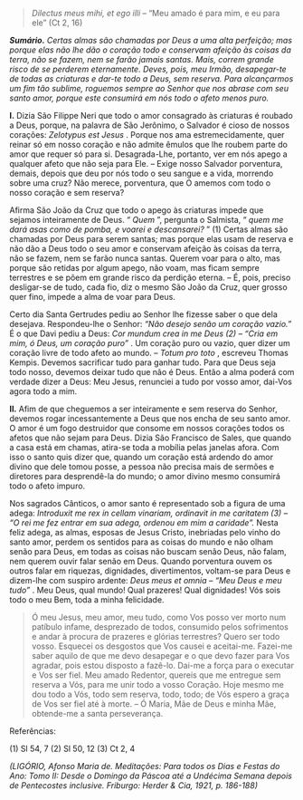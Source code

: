 > *Dilectus meus mihi, et ego illi* – “Meu amado é para mim, e eu para ele” (Ct 2, 16)

***Sumário.** Certas almas são chamadas por Deus a uma alta perfeição; mas porque elas não lhe dão o coração todo e conservam afeição às coisas da terra, não se fazem, nem se farão jamais santas. Mais, correm grande risco de se perderem eternamente. Deves, pois, meu Irmão, desapegar-te de todas as criaturas e dar-te todo a Deus, sem reserva. Para alcançarmos um fim tão sublime, roguemos sempre ao Senhor que nos abrase com seu santo amor, porque este consumirá em nós todo o afeto menos puro.*

**I.** Dizia São Filippe Neri que todo o amor consagrado às criaturas é roubado a Deus, porque, na palavra de São Jerônimo, o Salvador é cioso de nossos corações: *Zelotypus est Jesus* . Porque nos ama estremecidamente, quer reinar só em nosso coração e não admite êmulos que lhe roubem parte do amor que requer só para si. Desagrada-Lhe, portanto, ver em nós apego a qualquer afeto que não seja para Ele. – Exige nosso Salvador porventura, demais, depois que deu por nós todo o seu sangue e a vida, morrendo sobre uma cruz? Não merece, porventura, que O amemos com todo o nosso coração e sem reserva?

Afirma São João da Cruz que todo o apego às criaturas impede que sejamos inteiramente de Deus. “ *Quem* ”, pergunta o Salmista, “ *quem me dará asas como de pomba, e voarei e descansarei?* ” (1) Certas almas são chamadas por Deus para serem santas; mas porque elas usam de reserva e não dão a Deus todo o seu amor e conservam afeição às coisas da terra, não se fazem, nem se farão nunca santas. Querem voar para o alto, mas porque são retidas por algum apego, não voam, mas ficam sempre terrestres e se põem em grande risco da perdição eterna. – É, pois, preciso desligar-se de tudo, cada fio, diz o mesmo São João da Cruz, quer grosso quer fino, impede a alma de voar para Deus.

Certo dia Santa Gertrudes pediu ao Senhor lhe fizesse saber o que dela desejava. Respondeu-lhe o Senhor: *“Não desejo senão um coração vazio.”* É o que Davi pediu a Deus: *Cor mundum crea in me Deus (2) – “Cria em mim, ó Deus, um coração puro”* . Um coração puro ou vazio, quer dizer um coração livre de todo afeto ao mundo. – *Totum pro toto* , escreveu Thomas Kempis. Devemos sacrificar tudo para ganhar tudo. Para que Deus seja todo nosso, devemos deixar tudo que não é Deus. Então a alma poderá com verdade dizer a Deus: Meu Jesus, renunciei a tudo por vosso amor, dai-Vos agora todo a mim.

**II.** Afim de que cheguemos a ser inteiramente e sem reserva do Senhor, devemos rogar incessantemente a Deus que nos encha de seu santo amor. O amor é um fogo destruidor que consome em nossos corações todos os afetos que não sejam para Deus. Dizia São Francisco de Sales, que quando a casa está em chamas, atira-se toda a mobília pelas janelas afora. Com isso o santo quis dizer que, quando um coração está ardendo do amor divino que dele tomou posse, a pessoa não precisa mais de sermões e diretores para desprendê-la do mundo; o amor divino mesmo consumirá todo o afeto impuro.

Nos sagrados Cânticos, o amor santo é representado sob a figura de uma adega: *Introduxit me rex in cellam vinariam, ordinavit in me caritatem (3) – “O rei me fez entrar em sua adega, ordenou em mim a caridade”.* Nesta feliz adega, as almas, esposas de Jesus Cristo, inebriadas pelo vinho do santo amor, perdem os sentidos para as coisas do mundo e não olham senão para Deus, em todas as coisas não buscam senão Deus, não falam, nem querem ouvir falar senão em Deus. Quando porventura ouvem os outros falar em riquezas, dignidades, divertimentos, voltam-se para Deus e dizem-lhe com suspiro ardente: *Deus meus et omnia – “Meu Deus e meu tudo”* . Meu Deus, qual mundo! Qual prazeres! Qual dignidades! Vós sois todo o meu Bem, toda a minha felicidade.

> Ó meu Jesus, meu amor, meu tudo, como Vos posso ver morto num patíbulo infame, desprezado de todos, consumido pelos sofrimentos e andar à procura de prazeres e glórias terrestres? Quero ser todo vosso. Esquecei os desgostos que Vos causei e aceitai-me. Fazei-me saber aquilo de que me devo desapegar e o que devo fazer para Vos agradar, pois estou disposto a fazê-lo. Dai-me a força para o executar e Vos ser fiel. Meu amado Redentor, quereis que me entregue sem reserva a Vós, para me unir todo a vosso Coração. Hoje mesmo me dou todo a Vós, todo sem reserva, todo, todo; de Vós espero a graça de Vos ser fiel até à morte. – Ó Maria, Mãe de Deus e minha Mãe, obtende-me a santa perseverança.

Referências:

\(1\) Sl 54, 7 (2) Sl 50, 12 (3) Ct 2, 4

*(LIGÓRIO, Afonso Maria de. Meditações: Para todos os Dias e Festas do Ano: Tomo II: Desde o Domingo da Páscoa até a Undécima Semana depois de Pentecostes inclusive. Friburgo: Herder & Cia, 1921, p. 186-188)*
